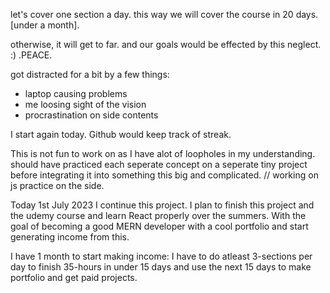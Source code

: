 let's cover one section a day. this way we will cover the course in 20 days. [under a month].

otherwise, it will get to far. and our goals would be effected by this neglect. :) .PEACE. 

got distracted for a bit by a few things:
- laptop causing problems
- me loosing sight of the vision
- procrastination on side contents

I start again today. Github would keep track of streak.



This is not fun to work on as I have alot of loopholes in my understanding.
should have practiced each seperate concept on a seperate tiny project before integrating it into something this big and complicated. // working on js practice on the side. 

Today 1st July 2023 I continue this project. I plan to finish this project and the udemy course and learn React properly over the summers. With the goal of becoming a good MERN developer with a cool portfolio and start generating income from this. 

I have 1 month to start making income: 
I have to do atleast 3-sections per day to finish 35-hours in under 15 days and use the next 15 days to make portfolio and get paid projects. 